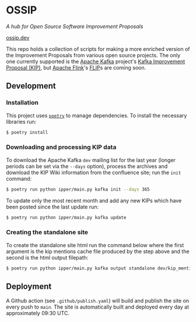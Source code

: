 # OSSIP 
_A hub for Open Source Software Improvement Proposals_

[ossip.dev](https://ossip.dev/)

This repo holds a collection of scripts for making a more enriched version of the Improvement Proposals from various open source projects.
The only one currently supported is the [Apache Kafka](https://kafka.apache.org/) project's [Kafka Improvement Proposal (KIP)](https://cwiki.apache.org/confluence/display/kafka/kafka+improvement+proposals), but [Apache Flink](https://flink.apache.org/)'s [FLIP](https://cwiki.apache.org/confluence/display/FLINK/Flink+Improvement+Proposals)s are coming soon.

## Development

### Installation

This project uses [`poetry`](https://python-poetry.org/) to manage dependencies. 
To install the necessary libraries run:

```bash
$ poetry install 
```

### Downloading and processing KIP data

To download the Apache Kafka `dev` mailing list for the last year (longer periods can be set via the `--days` option), process the archives and download the KIP Wiki information from the confluence site; run the `init` command:

```bash
$ poetry run python ipper/main.py kafka init --days 365
```

To update only the most recent month and add any new KIPs which have been posted since the last update run:

```bash
$ poetry run python ipper/main.py kafka update
```

### Creating the standalone site

To create the standalone site html run the command below where the first argument is the kip mentions cache file produced by the step above and the second is the html output filepath:

```bash
$ poetry run python ipper/main.py kafka output standalone dev/kip_mentions.csv index.html
```

## Deployment

A Github action (see `.github/publish.yaml`) will build and publish the site on every push to `main`. 
The site is automatically built and deployed every day at approximately 09:30 UTC.

